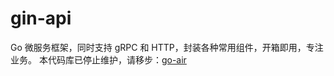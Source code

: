 <!--
 * @Descripttion:
 * @Author: weihaoyu
-->

# gin-api
Go 微服务框架，同时支持 gRPC 和 HTTP，封装各种常用组件，开箱即用，专注业务。
本代码库已停止维护，请移步：<a href="https://github.com/Air-Go/go-air">go-air</a>
<br><br>
